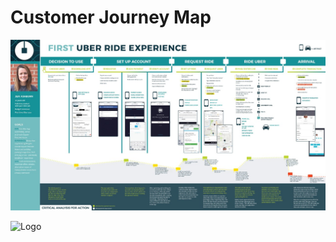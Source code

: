 # Customer Journey Map

![Logo](https://github.com/yashraj9011/AIDS-Semester-5/blob/master/Design%20Thinking%20Laboratory/Customer%20Journey%20Map%20for%20%20Uber%20Case%20Study.jpg)

![Logo]()
